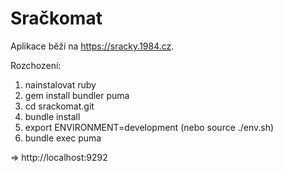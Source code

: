 # Sračkomat

Aplikace běží na https://sracky.1984.cz.

Rozchození:

1. nainstalovat ruby
2. gem install bundler puma
3. cd srackomat.git
4. bundle install
5. export ENVIRONMENT=development
   (nebo source ./env.sh)
6. bundle exec puma

=> http://localhost:9292
